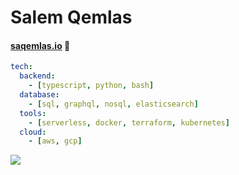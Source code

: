 # Salem Qemlas

#### [saqemlas.io](https://saqemlas.io/) 👋

```yaml
tech:
  backend:
    - [typescript, python, bash]
  database:
    - [sql, graphql, nosql, elasticsearch]
  tools:
    - [serverless, docker, terraform, kubernetes]
  cloud: 
    - [aws, gcp]
```

![](https://komarev.com/ghpvc/?username=saqemlas&color=grey&style=plastic&label=Views)
